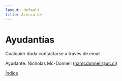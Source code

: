 ```yaml
---
layout: default
title: Acerca de
---
```


# Ayudantías

Cualquier duda contactarse a través de email.

Ayudante: Nicholas Mc-Donnell (<namcdonnell@uc.cl>)

[Índice](index)